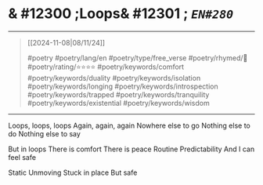 # & #12300 ;Loops& #12301 ; *`EN#280`*

---

> [[2024-11-08|08/11/24]]
> 
> #poetry 
> #poetry/lang/en 
> #poetry/type/free_verse 
> #poetry/rhymed/🔴 
> #poetry/rating/⭐⭐⭐⭐ 
> #poetry/keywords/comfort #poetry/keywords/duality #poetry/keywords/isolation #poetry/keywords/longing #poetry/keywords/introspection #poetry/keywords/trapped #poetry/keywords/tranquility #poetry/keywords/existential #poetry/keywords/wisdom 

---

Loops, loops, loops 
Again, again, again
Nowhere else to go
Nothing else to do
Nothing else to say

But in loops 
There is comfort
There is peace
Routine
Predictability
And I can feel safe

Static
Unmoving 
Stuck in place 
But safe